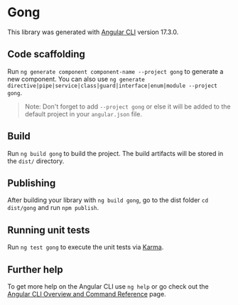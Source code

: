 # Gong

This library was generated with [Angular CLI](https://github.com/angular/angular-cli) version 17.3.0.

## Code scaffolding

Run `ng generate component component-name --project gong` to generate a new component. You can also use `ng generate directive|pipe|service|class|guard|interface|enum|module --project gong`.
> Note: Don't forget to add `--project gong` or else it will be added to the default project in your `angular.json` file. 

## Build

Run `ng build gong` to build the project. The build artifacts will be stored in the `dist/` directory.

## Publishing

After building your library with `ng build gong`, go to the dist folder `cd dist/gong` and run `npm publish`.

## Running unit tests

Run `ng test gong` to execute the unit tests via [Karma](https://karma-runner.github.io).

## Further help

To get more help on the Angular CLI use `ng help` or go check out the [Angular CLI Overview and Command Reference](https://angular.io/cli) page.
